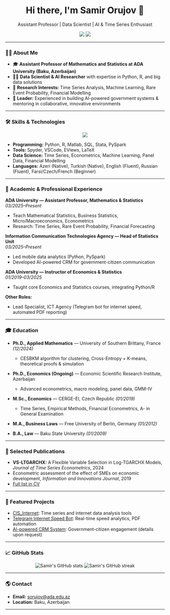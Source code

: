 <h1 align="center">Hi there, I'm Samir Orujov 👋</h1>
<p align="center">Assistant Professor | Data Scientist | AI & Time Series Enthusiast</p>
<p align="center">
  <a href="mailto:sorujov@ada.edu.az"><img src="https://img.shields.io/badge/Email-sorujov@ada.edu.az-blue?style=flat&logo=gmail" /></a>
  <a href="https://github.com/salahaddiniayyubi?tab=repositories"><img src="https://img.shields.io/github/followers/salahaddiniayyubi?label=Follow&style=social" /></a>
  <!-- Add your LinkedIn, Google Scholar or ORCID here if available -->
</p>

---

### 👨‍🏫 About Me

- 🎓 **Assistant Professor of Mathematics and Statistics at ADA University (Baku, Azerbaijan)**
- 🧑‍💻 **Data Scientist & AI Researcher** with expertise in Python, R, and big data solutions
- 🚀 **Research Interests:** Time Series Analysis, Machine Learning, Rare Event Probability, Financial Modelling
- 🤝 **Leader:** Experienced in building AI-powered government systems & mentoring in collaborative, innovative environments

---

### 🛠️ Skills & Technologies

<p align="center">
  <img src="https://skillicons.dev/icons?i=python,r,matlab,mysql,latex,git,vscode" />
</p>


- **Programming:** Python, R, Matlab, SQL, Stata, PySpark  
- **Tools:** Spyder, VSCode, EViews, LaTeX  
- **Data Science:** Time Series, Econometrics, Machine Learning, Panel Data, Financial Modelling  
- **Languages:** Azeri (Native), Turkish (Native), English (Fluent), Russian (Fluent), Farsi/Czech/French (Beginner)  

---

### 🔬 Academic & Professional Experience

**ADA University — Assistant Professor, Mathematics & Statistics**  
*03/2025–Present*  
- Teach Mathematical Statistics, Business Statistics, Micro/Macroeconomics, Econometrics  
- Research: Time Series, Rare Event Probability, Financial Forecasting

**Information Communication Technologies Agency — Head of Statistics Unit**  
*03/2025–Present*  
- Led mobile data analytics (Python, PySpark)  
- Developed AI-powered CRM for government-citizen communication

**ADA University — Instructor of Economics & Statistics**  
*01/2019–03/2025*  
- Taught core Economics and Statistics courses, integrating Python/R

**Other Roles:**  
- Lead Specialist, ICT Agency (Telegram bot for internet speed, automated PDF reporting)

---

### 🎓 Education

- **Ph.D., Applied Mathematics** — University of Southern Brittany, France *(12/2024)*  
  - CESBKM algorithm for clustering, Cross-Entropy + K-means, theoretical proofs & simulation

- **Ph.D., Economics (Ongoing)** — Economic Scientific Research Institute, Azerbaijan  
  - Advanced econometrics, macro modeling, panel data, GMM-IV

- **M.Sc., Economics** — CERGE-EI, Czech Republic *(01/2019)*  
  - Time Series, Empirical Methods, Financial Econometrics, A- in General Examination

- **M.A., Business Laws** — Free University of Berlin, Germany *(01/2012)*  
- **B.A., Law** — Baku State University *(01/2009)*

---

### 📝 Selected Publications

- **VS-LTGARCHX:** A Flexible Variable Selection in Log-TGARCHX Models, *Journal of Time Series Econometrics*, 2024  
- Econometric assessment of the effect of SMEs on economic development, *Information and Innovations Journal*, 2019  
- [Full list in CV](https://github.com/salahaddiniayyubi/CIS_Internet/raw/main/static/CV.pdf)

---

### 🚀 Featured Projects

- [CIS_Internet](https://github.com/salahaddiniayyubi/CIS_Internet): Time series and internet data analysis tools  
- [Telegram Internet Speed Bot](#): Real-time speed analytics, PDF automation  
- [AI-powered CRM System](#): Government-citizen engagement (details upon request)  

---

### 📈 GitHub Stats

<p align="center">
  <img src="https://github-readme-stats.vercel.app/api?username=sorujov&show_icons=true&theme=radical" alt="Samir's GitHub stats" />
  <img src="https://github-readme-streak-stats.herokuapp.com/?user=sorujov&theme=radical" alt="Samir's GitHub streak" />
</p>

---

### 🌎 Contact

- **Email:** [sorujov@ada.edu.az](mailto:sorujov@ada.edu.az)  
- **Location:** Baku, Azerbaijan

---

<!--
**salahaddiniayyubi/salahaddiniayyubi** is a ✨ special ✨ repository because its `README.md` (this file) appears on your GitHub profile.
-->
